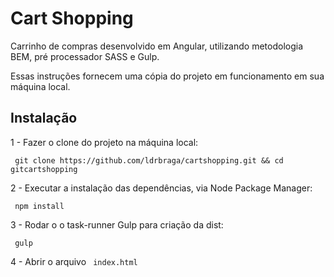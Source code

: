 # Cart Shopping

Carrinho de compras desenvolvido em Angular, utilizando metodologia BEM, pré processador SASS e Gulp.

Essas instruções fornecem uma cópia do projeto em funcionamento em sua máquina local.

## Instalação

1 - Fazer o clone do projeto na máquina local:

`` 
git clone https://github.com/ldrbraga/cartshopping.git && cd gitcartshopping
`` 

2 - Executar a instalação das dependências, via Node Package Manager:

`` 
npm install 
`` 

3 - Rodar o o task-runner Gulp para criação da dist: 

`` 
gulp
`` 

4 - Abrir o arquivo `` index.html`` 

